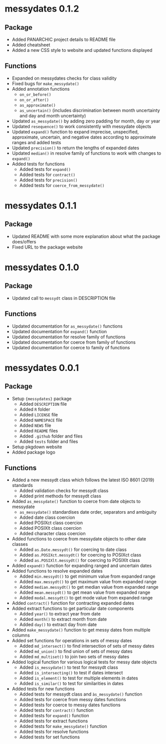 # messydates 0.1.2

## Package
* Added PANARCHIC project details to README file
* Added cheatsheet
* Added a new CSS style to website and updated functions displayed

## Functions
* Expanded on messydates checks for class validity
* Fixed bugs for `make_messydate()`
* Added annotation functions
  * `on_or_before()`
  * `on_or_after()`
  * `as_approximate()`
  * `as_uncertain()` (includes discrimination between month uncertainty and 
  day and month uncertainty)
* Updated `as_messydate()` by adding zero padding for month, day or year
* Updated `resequence()` to work consistently with messydate objects
* Updated `expand()` function to expand imprecise, unspecified, approximate, 
uncertain, and negative dates according to approximate ranges and added tests
* Updated `precision()` to return the lengths of expanded dates
* Updated `median()` in resolve family of functions to work with changes to 
`expand()`
* Added tests for functions
  * Added tests for `expand()`
  * Added tests for `contract()`
  * Added tests for `precision()`
  * Added tests for `coerce_from_messydate()`
  

# messydates 0.1.1

## Package

* Updated README with some more explanation about what the package does/offers
* Fixed URL to the package website

# messydates 0.1.0

## Package

* Updated call to `messydt` class in DESCRIPTION file

## Functions

* Updated documentation for `as_messydate()` functions
* Updated documentation for `expand()` function
* Updated documentation for resolve family of functions
* Updated documentation for coerce from family of functions
* Updated documentation for coerce to family of functions

# messydates 0.0.1

## Package

* Setup `{messydates}` package
  * Added `DESCRIPTION` file
  * Added `R` folder
  * Added `LICENSE` file
  * Added `NAMESPACE` file
  * Added `NEWS` file
  * Added `README` files
  * Added `.github` folder and files
  * Added `tests` folder and files
* Setup pkgdown website
* Added package logo

## Functions

* Added a new messydt class which follows the latest ISO 8601 (2019) standards
  * Added validation checks for messydt class
  * Added print methods for messydt class
* Added `as_messydate()` function to coerce from date objects to messydate
  * `as_messydate()` standardises date order, separators and ambiguity
  * Added date class coercion
  * Added POSIXct class coercion
  * Added POSIXlt class coercion
  * Added character class coercion
* Added functions to coerce from messydate objects to other date classes
  * Added `as.Date.messydt()` for coercing to date class
  * Added `as.POSIXct.messydt()` for coercing to POSIXct class
  * Added `as.POSIXlt.messydt()` for coercing to POSIXlt class
* Added `expand()` function for expanding ranged and uncertain dates
* Added functions to resolve expanded dates
  * Added `min.messydt()` to get minimum value from expanded range
  * Added `max.messydt()` to get maximum value from expanded range
  * Added `median.messydt()` to get median value from expanded range
  * Added `mean.messydt()` to get mean value from expanded range
  * Added `modal.messydt()` to get mode value from expanded range
* Added `contract()` function for contracting expanded dates
* Added extract functions to get particular date components
  * Added `year()` to extract year from date
  * Added `month()` to extract month from date
  * Added `day()` to extract day from date
* Added `make_messydate()` function to get messy dates from multiple columns
* Added set functions for operations in sets of messy dates
  * Added `md_intersect()` to find intersection of sets of messy dates
  * Added `md_union()` to find union of sets of messy dates
  * Added `md_multiset()` to join two sets of messy dates
* Added logical function for various logical tests for messy date objects
  * Added `is_messydate()` to test for messydt class
  * Added `is_intersecting()` to test if dates intersect
  * Added `is_element()` to test for multiple elements in dates 
  * Added `is_similar()` to test for similarities in dates
* Added tests for new functions
  * Added tests for messydt class and `às_messydate()` function
  * Added tests for coerce from messy dates functions
  * Added tests for coerce to messy dates functions
  * Added tests for `contract()` function
  * Added tests for `expand()` function
  * Added tests for extract functions
  * Added tests for `make_messydate()` function
  * Added tests for resolve functions
  * Added tests for set functions
